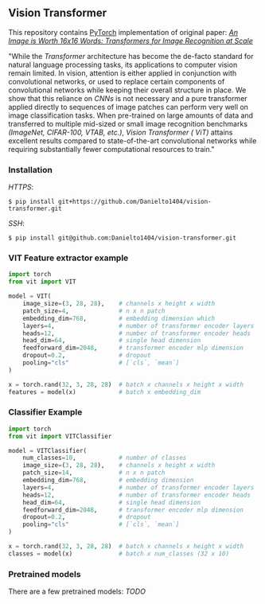 ## Vision Transformer 

This repository contains [PyTorch](https://pytorch.org/) implementation of original
paper: *[An Image is Worth 16x16 Words: Transformers for Image Recognition at Scale](https://arxiv.org/abs/2010.11929)*

"While the _Transformer_ architecture has become the de-facto standard for natural language processing tasks, its
applications to computer vision remain limited. In vision, attention is either applied in conjunction with convolutional
networks, or used to replace certain components of convolutional networks while keeping their overall structure in
place. We show that this reliance on _CNNs_ is not necessary and a pure transformer applied directly to sequences of
image
patches can perform very well on image classification tasks. When pre-trained on large amounts of data and transferred
to multiple mid-sized or small image recognition benchmarks _(ImageNet, CIFAR-100, VTAB, etc.)_, _Vision Transformer (
ViT)_
attains excellent results compared to state-of-the-art convolutional networks while requiring substantially fewer
computational resources to train."

### Installation

_HTTPS_:

```shell
$ pip install git+https://github.com/Danielto1404/vision-transformer.git
```

_SSH_:

```shell
$ pip install git@github.com:Danielto1404/vision-transformer.git
```

### VIT Feature extractor example

```python
import torch
from vit import VIT

model = VIT(
    image_size=(3, 28, 28),    # channels x height x width  
    patch_size=4,              # n x n patch
    embedding_dim=768,         # embedding dimension which
    layers=4,                  # number of transformer encoder layers
    heads=12,                  # number of transformer encoder heads
    head_dim=64,               # single head dimension
    feedforward_dim=2048,      # transformer encoder mlp dimension
    dropout=0.2,               # dropout
    pooling="cls"              # [`cls`, `mean`]
)

x = torch.rand(32, 3, 28, 28)  # batch x channels x height x width
features = model(x)            # batch x embedding_dim
```

### Classifier Example

```python
import torch
from vit import VITClassifier

model = VITClassifier(
    num_classes=10,            # number of classes
    image_size=(3, 28, 28),    # channels x height x width  
    patch_size=14,             # n x n patch
    embedding_dim=768,         # embedding dimension
    layers=4,                  # number of transformer encoder layers
    heads=12,                  # number of transformer encoder heads
    head_dim=64,               # single head dimension
    feedforward_dim=2048,      # transformer encoder mlp dimension
    dropout=0.2,               # dropout
    pooling="cls"              # [`cls`, `mean`]
)

x = torch.rand(32, 3, 28, 28)  # batch x channels x height x width
classes = model(x)             # batch x num_classes (32 x 10)
```

### Pretrained models

There are a few pretrained models:
    _TODO_